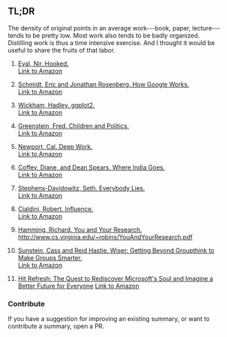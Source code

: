 ## TL;DR

The density of original points in an average work---book, paper, lecture--- tends to be pretty low. Most work also tends to be badly organized. Distilling work is thus a time intensive exercise. And I thought it would be useful to share the fruits of that labor.

1. [Eyal, Nir. Hooked.](summaries/01_eyal_hooked.md)  
   [Link to Amazon](https://www.amazon.com/dp/B00LMGLXTS/ref=dp-kindle-redirect?_encoding=UTF8&btkr=1)

2. [Schmidt, Eric and Jonathan Rosenberg. How Google Works.](summaries/02_schmidt_rosenberg_how_goog_works.md)  
   [Link to Amazon](https://www.amazon.com/How-Google-Works-Eric-Schmidt-ebook/dp/B00HUU13Y0/)

3. [Wickham, Hadley. ggplot2.](summaries/03_wickham_ggplot2.md)  
   [Link to Amazon](https://www.amazon.com/ggplot2-Elegant-Graphics-Data-Analysis-ebook/dp/B01GVCRF6M/)

4. [Greenstein, Fred. Children and Politics.](summaries/04_greenstein_children_and_politics.md)  
   [Link to Amazon](https://smile.amazon.com/Children-Politics-Political-Science-Study/dp/0300013191/)

5. [Newport, Cal. Deep Work.](summaries/05_newport_deep_work.md)  
   [Link to Amazon](https://smile.amazon.com/Deep-Work-Focused-Success-Distracted-ebook/dp/B00X47ZVXM/)

6. [Coffey, Diane, and Dean Spears. Where India Goes.](summaries/06_coffey_spears_where_india_goes.md)  
   [Link to Amazon](https://smile.amazon.com/Where-India-Goes-Abandoned-Development-ebook/dp/B072WKXMML/)

7. [Stephens-Davidowitz, Seth. Everybody Lies.](summaries/07_stephens_davidowitz_everybody_lies.md)  
   [Link to Amazon](https://smile.amazon.com/Everybody-Lies-Internet-About-Really-ebook/dp/B01AFXZ2F4/)

8. [Cialdini, Robert. Influence.](summaries/08_cialdini_influence.md)  
    [Link to Amazon](https://smile.amazon.com/Influence-Psychology-Persuasion-Robert-Cialdini/dp/006124189X/)

9. [Hamming, Richard. You and Your Research.](summaries/09_hamming_how_to_do_good_work.md)  
    http://www.cs.virginia.edu/~robins/YouAndYourResearch.pdf

10. [Sunstein, Cass and Reid Hastie. Wiser: Getting Beyond Groupthink to Make Groups Smarter.](summaries/10_sunstein_hastie_wiser.md)  
    [Link to Amazon](https://www.amazon.com/dp/B00O4CRR9C/)

11. [Hit Refresh: The Quest to Rediscover Microsoft's Soul and Imagine a Better Future for Everyone](summaries/11_hit_refresh.md)
    [Link to Amazon](https://smile.amazon.com/Hit-Refresh-Rediscover-Microsofts-Everyone-ebook/dp/B01HOT5SQA)

<!--11. [Akerlof, George, and Robert Shiller](summaries/09_akerlof_shiller_phishing.md)  
    [Link to Amazon](https://www.amazon.com/dp/B00WAM14RE/)

12. [Bird by Bird: Some Instructions on Writing and Life](summaries/08_lamott_anne_bird_by_bird.md)  
    [Link to Amazon](https://www.amazon.com/Bird-Some-Instructions-Writing-Life/dp/0385480016)-->

### Contribute

If you have a suggestion for improving an existing summary, or want to contribute a summary, open a PR. 

